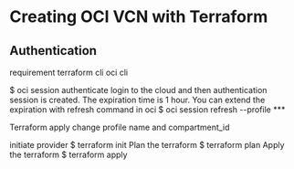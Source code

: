 # Creating OCI VCN with Terraform
## Authentication
requirement
terraform cli
oci cli

$ oci session authenticate
login to the cloud and then authentication session is created.
The expiration time is 1 hour.
You can extend the expiration with refresh command in oci
$ oci session refresh --profile ***

Terraform apply
change profile name and compartment_id

initiate provider
$ terraform init
Plan the terraform
$ terraform plan
Apply the terraform
$ terraform apply
